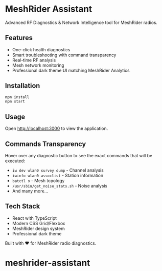 # MeshRider Assistant

Advanced RF Diagnostics & Network Intelligence tool for MeshRider radios.

## Features

- One-click health diagnostics
- Smart troubleshooting with command transparency
- Real-time RF analysis
- Mesh network monitoring
- Professional dark theme UI matching MeshRider Analytics

## Installation

```bash
npm install
npm start
```

## Usage

Open [http://localhost:3000](http://localhost:3000) to view the application.

## Commands Transparency

Hover over any diagnostic button to see the exact commands that will be executed:
- `iw dev wlan0 survey dump` - Channel analysis
- `iwinfo wlan0 assoclist` - Station information
- `batctl o` - Mesh topology
- `/usr/sbin/get_noise_stats.sh` - Noise analysis
- And many more...

## Tech Stack

- React with TypeScript
- Modern CSS Grid/Flexbox
- MeshRider design system
- Professional dark theme

Built with ❤️ for MeshRider radio diagnostics.
# meshrider-assistant
